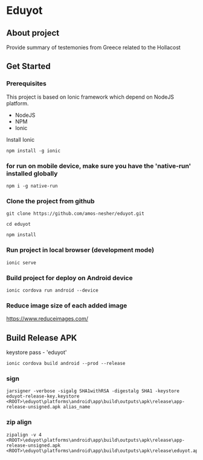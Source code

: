 # Eduyot

## About project
Provide summary of testemonies from Greece related to the Hollacost


## Get Started

### Prerequisites
This project is based on Ionic framework which depend on NodeJS platform. 

- NodeJS 
- NPM 
- Ionic

Install Ionic
```
npm install -g ionic
```

### for run on mobile device, make sure you have the 'native-run' installed globally
```
npm i -g native-run
```

### Clone the project from github
```
git clone https://github.com/amos-nesher/eduyot.git

cd eduyot

npm install
```

### Run project in local browser (development mode)
```
ionic serve
```

### Build project for deploy on Android device
```
ionic cordova run android --device
```

### Reduce image size of each added image

https://www.reduceimages.com/


## Build Release APK
keystore pass - 'eduyot'

```
ionic cordova build android --prod --release
```
### sign
```
jarsigner -verbose -sigalg SHA1withRSA -digestalg SHA1 -keystore eduyot-release-key.keystore <ROOT>\eduyot\platforms\android\app\build\outputs\apk\release\app-release-unsigned.apk alias_name
```

### zip align
```
zipalign -v 4 <ROOT>\eduyot\platforms\android\app\build\outputs\apk\release\app-release-unsigned.apk <ROOT>\eduyot\platforms\android\app\build\outputs\apk\release\eduyot.apk
```
